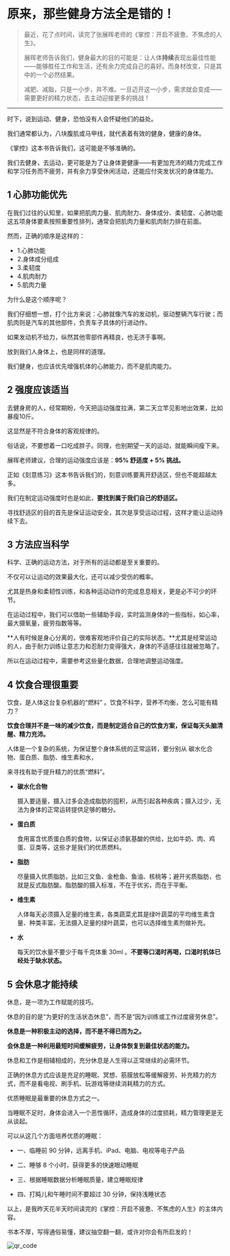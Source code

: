 # 原来，那些健身方法全是错的！



> 最近，花了点时间，读完了张展晖老师的《掌控：开启不疲惫、不焦虑的人生》。
>
> 展晖老师告诉我们，健身最大的目的可能是：让人体**持续**表现出最佳性能——能够胜任工作和生活，还有余力完成自己的喜好。而身材改变，只是其中的一个必然结果。
>
> 减肥、减脂，只是一小步，并不难。一旦迈开这一小步，需求就会变成——需要更好的精力状态，去主动迎接更多的挑战！

---





时下，说到运动、健身，恐怕没有人会怀疑他们的益处。

我们通常都认为，八块腹肌或马甲线，就代表着有效的健身，健康的身体。



《掌控》这本书告诉我们，这可能是不够准确的。

我们去健身，去运动，更可能是为了让身体更健康——有更加充沛的精力完成工作和学习任务而不疲劳，并有余力享受休闲活动，还能应付突发状况的身体能力。



## 1 心肺功能优先 

在我们过往的认知里，如果把肌肉力量、肌肉耐力、身体成分、柔韧度、心肺功能这五项身体要素按照重要性排列，通常会把肌肉力量和肌肉耐力排在前面。



然而，正确的顺序是这样的：

* 1.心肺功能
* 2.身体成分组成
* 3.柔韧度
* 4.肌肉耐力
* 5.肌肉力量



为什么是这个顺序呢？

我们仔细想一想，打个比方来说：心肺就像汽车的发动机，驱动整辆汽车行驶；而肌肉则是汽车的其他部件，负责车子具体的行进动作。

如果发动机不给力，纵然其他零部件再精良，也无济于事啊。



放到我们人身体上，也是同样的道理。

我们健身，也应该优先增强机体的心肺能力，而不是肌肉能力。



## 2 强度应该适当

去健身房的人，经常期盼，今天把运动强度拉满，第二天立竿见影地出效果，比如暴瘦10斤。

这显然是不符合身体的客观规律的。

俗话说，不要想着一口吃成胖子。同理，也别期望一天的运动，就能瞬间瘦下来。



展晖老师建议，合理的运动强度应该是：**95% 舒适度 + 5% 挑战。**

正如《刻意练习》这本书告诉我们的，刻意训练要离开舒适区，但也不能超越太多。



我们在制定运动强度时也是如此，**要找到属于我们自己的舒适区。**



寻找舒适区的目的首先是保证运动安全，其次是享受运动过程，这样才能让运动持续下去。



## 3 方法应当科学

科学、正确的运动方法，对于所有的运动都是至关重要的。



不仅可以让运动的效果最大化，还可以减少受伤的概率。

尤其是热身和柔韧性训练，和各种运动动作的完成息息相关，更是必不可少的环节。



在运动过程中，我们可以借助一些辅助手段，实时监测身体的一些指标，如心率，最大摄氧量，疲劳指数等等。



**人有时候是身心分离的，很难客观地评价自己的实际状态。**尤其是经常运动的人，由于耐力训练让意志力和忍耐力变得强大，身体的不适感往往就被忽略了。



所以在运动过程中，需要参考这些量化数据，合理地调整运动强度。





## 4 饮食合理很重要

饮食，是人体这台复杂机器的“燃料” 。饮食不科学，营养不均衡，怎么可能有精力？



**饮食合理并不是一味的减少饮食，而是制定适合自己的饮食方案，保证每天头脑清醒、精力充沛。**



人体是一个复杂的系统，为保证整个身体系统的正常运转，要分别从 碳水化合物、蛋白质、脂肪、维生素和水，

来寻找有助于提升精力的优质“燃料”。



* **碳水化合物**

  摄入要适量，摄入过多会造成脂肪的囤积，从而引起各种疾病；摄入过少，无法为身体的正常运转提供足够的糖分。

* **蛋白质**

  食用富含优质蛋白质的食物，以保证必须氨基酸的供给，比如牛奶、肉、鸡蛋、豆类等，这些才是我们的优质燃料。

* **脂肪**

  尽量摄入优质脂肪，比如三文鱼、金枪鱼、鱼油、核桃等；避开劣质脂肪，也就是反式脂肪酸。脂肪酸的摄入标准，不在于优劣，而在于平衡。

* **维生素**

  人体每天必须摄入足量的维生素，各类蔬菜尤其是绿叶蔬菜的平均维生素含量、种类丰富。无法摄入足量的绿叶蔬菜，也可以选择维生素剂做补充。

* **水**

  每天的饮水量不要少于每千克体重 30ml 。**不要等口渴时再喝，口渴时机体已经处于缺水状态。**





## 5 会休息才能持续



休息，是一项为工作赋能的技巧。

休息的目的是“为更好的生活状态休息”，而不是“因为训练或工作过度疲劳休息”。



**休息是一种积极主动的选择，而不是不得已而为之。**



**会休息是一种利用最短时间缓解疲劳，让身体恢复到最佳状态的能力。**

休息和工作是相辅相成的，充分休息是人生得以正常继续的必需环节。



正确的休息方式应该是充足的睡眠、冥想、筋膜放松等缓解疲劳、补充精力的方式，而不是看电视、刷手机、玩游戏等继续消耗精力的方式。



优质睡眠是最重要的休息方式之一。

当睡眠不足时，身体会进入一个恶性循环，造成身体的过度损耗，精力管理更是无从谈起。

可以从这几个方面培养优质的睡眠：

* 一、临睡前 90 分钟，远离手机、iPad、电脑、电视等电子产品

* 二、睡够 8 个小时，获得更多的快速眼动睡眠

* 三、根据睡眠数据分析睡眠质量，建立睡眠规律

* 四、打盹儿和午睡时间不要超过 30 分钟，保持浅睡状态



以上，是我昨天花半天时间读完的《掌控：开启不疲惫、不焦虑的人生》的主体内容。



书本不厚，写得通俗易懂，建议抽空翻一翻，或许对你会有所启发的！





![qr_code](http://cdn.talkaboutos.top/qr_code.png)







